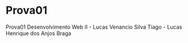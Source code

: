 # Prova01
Prova01 Desenvolvimento Web II - Lucas Venancio Silva Tiago - Lucas Henrique dos Anjos Braga
